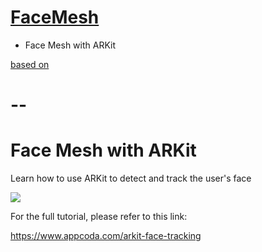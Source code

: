 # [FaceMesh](https://github.com/mobilelabclass-itp/07-Face-Mesh)

- Face Mesh with ARKit

[based on](https://github.com/appcoda/Face-Mesh)

# --

# Face Mesh with ARKit
 Learn how to use ARKit to detect and track the user's face

![](facial-recognition-1.png)

For the full tutorial, please refer to this link:

https://www.appcoda.com/arkit-face-tracking
